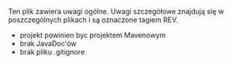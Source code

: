 Ten plik zawiera uwagi ogólne.
Uwagi szczegółowe znajdują się w poszczególnych plikach i są oznaczone tagiem REV.

* projekt powinien byc projektem Mavenowym
* brak JavaDoc'ów
* brak pliku .gitignore
